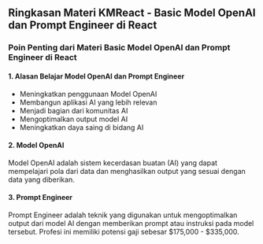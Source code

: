 ## Ringkasan Materi KMReact - Basic Model OpenAI dan Prompt Engineer di React

### Poin Penting dari Materi Basic Model OpenAI dan Prompt Engineer di React

#### 1. Alasan Belajar Model OpenAI dan Prompt Engineer

- Meningkatkan penggunaan Model OpenAI
- Membangun aplikasi AI yang lebih relevan
- Menjadi bagian dari komunitas AI
- Mengoptimalkan output model AI
- Meningkatkan daya saing di bidang AI

#### 2. Model OpenAI

Model OpenAI adalah sistem kecerdasan buatan (AI) yang dapat mempelajari pola dari data dan menghasilkan output yang sesuai dengan data yang diberikan.

#### 3. Prompt Engineer

Prompt Engineer adalah teknik yang digunakan untuk mengoptimalkan output dari model AI dengan memberikan prompt atau instruksi pada model tersebut. Profesi ini memiliki potensi gaji sebesar $175,000 - $335,000.